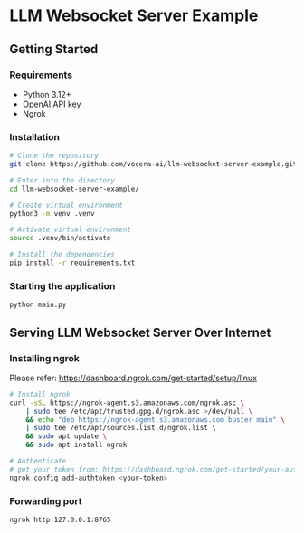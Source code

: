 # LLM Websocket Server Example

## Getting Started

### Requirements
 - Python 3.12+
 - OpenAI API key
 - Ngrok

### Installation
```bash
# Clone the repository
git clone https://github.com/vocera-ai/llm-websocket-server-example.git

# Enter into the directory
cd llm-websocket-server-example/

# Create virtual environment
python3 -m venv .venv

# Activate virtual environment
source .venv/bin/activate

# Install the dependencies
pip install -r requirements.txt
```
### Starting the application
```
python main.py
```

## Serving LLM Websocket Server Over Internet

### Installing ngrok
Please refer: https://dashboard.ngrok.com/get-started/setup/linux
```bash
# Install ngrok
curl -sSL https://ngrok-agent.s3.amazonaws.com/ngrok.asc \
	| sudo tee /etc/apt/trusted.gpg.d/ngrok.asc >/dev/null \
	&& echo "deb https://ngrok-agent.s3.amazonaws.com buster main" \
	| sudo tee /etc/apt/sources.list.d/ngrok.list \
	&& sudo apt update \
	&& sudo apt install ngrok

# Authenticate
# get your token from: https://dashboard.ngrok.com/get-started/your-authtoken
ngrok config add-authtoken <your-token>
```

### Forwarding port
```
ngrok http 127.0.0.1:8765
```